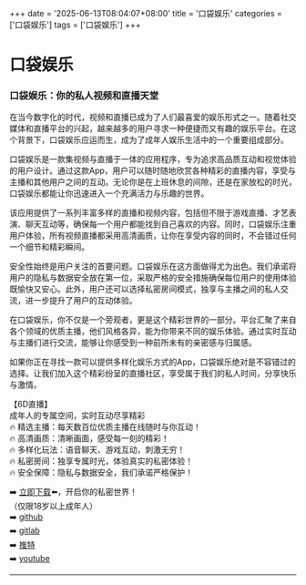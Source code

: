 +++
date = '2025-06-13T08:04:07+08:00'
title = '口袋娱乐'
categories = ['口袋娱乐']
tags = ['口袋娱乐']
+++

# 口袋娱乐

### 口袋娱乐：你的私人视频和直播天堂

在当今数字化的时代，视频和直播已成为了人们最喜爱的娱乐形式之一。随着社交媒体和直播平台的兴起，越来越多的用户寻求一种便捷而又有趣的娱乐平台。在这个背景下，口袋娱乐应运而生，成为了成年人娱乐生活中的一个重要组成部分。

口袋娱乐是一款集视频与直播于一体的应用程序，专为追求高品质互动和视觉体验的用户设计。通过这款App，用户可以随时随地欣赏各种精彩的直播内容，享受与主播和其他用户之间的互动。无论你是在上班休息的间隙，还是在家放松的时光，口袋娱乐都能让你迅速进入一个充满活力与乐趣的世界。

该应用提供了一系列丰富多样的直播和视频内容，包括但不限于游戏直播、才艺表演、聊天互动等，确保每一个用户都能找到自己喜欢的内容。同时，口袋娱乐注重用户体验，所有视频直播都采用高清画质，让你在享受内容的同时，不会错过任何一个细节和精彩瞬间。

安全性始终是用户关注的首要问题。口袋娱乐在这方面做得尤为出色。我们承诺将用户的隐私与数据安全放在第一位，采取严格的安全措施确保每位用户的使用体验既愉快又安心。此外，用户还可以选择私密房间模式，独享与主播之间的私人交流，进一步提升了用户的互动体验。

在口袋娱乐，你不仅是一个旁观者，更是这个精彩世界的一部分。平台汇聚了来自各个领域的优质主播，他们风格各异，能为你带来不同的娱乐体验。通过实时互动与主播们进行交流，能够让你感受到一种前所未有的亲密感与归属感。

如果你正在寻找一款可以提供多样化娱乐方式的App，口袋娱乐绝对是不容错过的选择。让我们加入这个精彩纷呈的直播社区，享受属于我们的私人时间，分享快乐与激情。

【6D直播】  
成年人的专属空间，实时互动尽享精彩  
🔥 精选主播：每天数百位优质主播在线随时与你互动！  
🔥 高清画质：清晰画面，感受每一刻的精彩！  
🔥 多样化玩法：语音聊天、游戏互动，刺激无穷！  
🔥 私密房间：独享专属时光，体验真实的私密体验！  
🔥 安全保障：隐私与数据安全，我们承诺严格保护！

➡️ [立即下载](https://down123.s3.ap-east-1.amazonaws.com/down/down.html?channelCode=blog)⬅️，开启你的私密世界！  
（仅限18岁以上成年人）  
➡️ [github](https://aldult-live.github.io/)  
➡️ [gitlab](https://seo-09598d.gitlab.io/)  
➡️ [推特](https://x.com/wegame33)  
➡️ [youtube](https://www.youtube.com/@6Dlive)  

---
